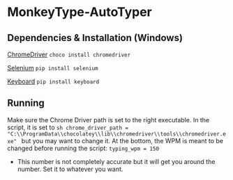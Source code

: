 # MonkeyType-AutoTyper

## Dependencies & Installation (Windows)

[ChromeDriver](https://github.com/SeleniumHQ/selenium/wiki/ChromeDriver/01fde32d0ed245141e24151f83b7c2db31d596a4)
`choco install chromedriver`

[Selenium](https://pypi.org/project/selenium/)
`pip install selenium`

[Keyboard](https://pypi.org/project/keyboard/)
`pip install keyboard`

## Running

Make sure the Chrome Driver path is set to the right executable.
In the script, it is set to ```sh chrome_driver_path = "C:\\ProgramData\\chocolatey\\lib\\chromedriver\\tools\\chromedriver.exe" ``` but you may want to change it.
At the bottom, the WPM is meant to be changed before running the script: `typing_wpm = 150`
* This number is not completely accurate but it will get you around the number. Set it to whatever you want.
